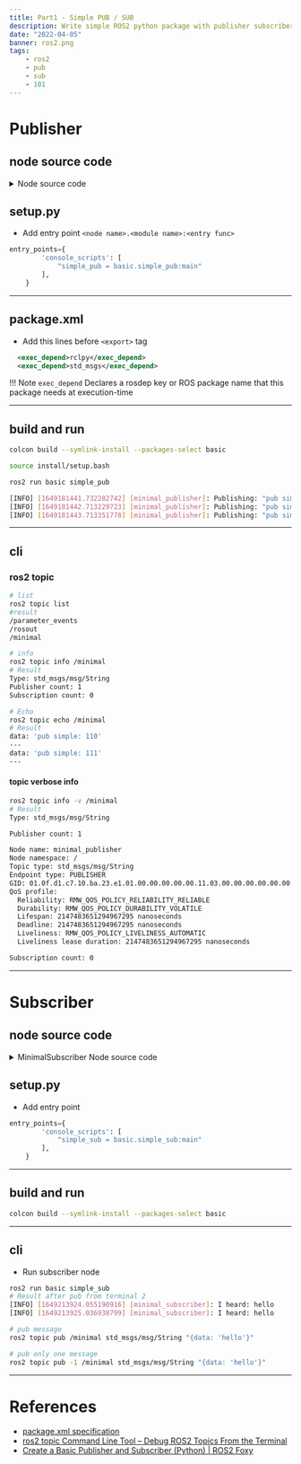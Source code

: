 ```yaml
---
title: Part1 - Simple PUB / SUB
description: Write simple ROS2 python package with publisher subscriber and usage ROS2 CLI tools
date: "2022-04-05"
banner: ros2.png
tags:
    - ros2
    - pub
    - sub
    - 101
---
```

# Publisher
## node source code

<details><summary>Node source code</summary>
    ```python
    import rclpy
    from rclpy.node import Node
    from std_msgs.msg import String

    class MinimalPublisher(Node):
        def __init__(self):
            super().__init__("minimal_publisher")
            self.publisher_ = self.create_publisher(String, "minimal", 10)
            timer_period = 1  # seconds
            self.timer = self.create_timer(timer_period, self.timer_callback)
            self.i = 0

        def timer_callback(self):
            msg = String()
            msg.data = f"pub simple: {self.i}"
            self.publisher_.publish(msg)
            self.get_logger().info(f'Publishing: "{msg.data}"')
            self.i += 1


    def main(args=None):
        rclpy.init(args=args)
        minimal_publisher = MinimalPublisher()
        # Spin the node so the callback function is called.
        rclpy.spin(minimal_publisher)
        minimal_publisher.destroy_node()
        rclpy.shutdown()


    if __name__ == "__main__":
        main()
    ```
</details>


## setup.py
- Add entry point `<node name>.<module name>:<entry func>`

```python
entry_points={
        'console_scripts': [
            "simple_pub = basic.simple_pub:main"
        ],
    }
```

---

## package.xml
- Add this lines before `<export>` tag

```xml
  <exec_depend>rclpy</exec_depend>
  <exec_depend>std_msgs</exec_depend>
```

!!! Note
    `exec_depend` Declares a rosdep key or ROS package name that this package needs at execution-time

---

## build and run

```bash title="Build"
colcon build --symlink-install --packages-select basic
```

```bash title="Source it"
source install/setup.bash
```

```bash title="Run"
ros2 run basic simple_pub
```

```bash title="output"
[INFO] [1649181441.732282742] [minimal_publisher]: Publishing: "pub simple: 0"
[INFO] [1649181442.713229723] [minimal_publisher]: Publishing: "pub simple: 1"
[INFO] [1649181443.713351778] [minimal_publisher]: Publishing: "pub simple: 2"
```

---
## cli
### ros2 topic
```bash
# list
ros2 topic list
#result
/parameter_events
/rosout
/minimal

# info
ros2 topic info /minimal
# Result
Type: std_msgs/msg/String
Publisher count: 1
Subscription count: 0

# Echo
ros2 topic echo /minimal
# Result
data: 'pub simple: 110'
---
data: 'pub simple: 111'
---

```

#### topic verbose info

```bash title="verbose info" linenums="1" hl_lines="11 12 13"
ros2 topic info -v /minimal
# Result
Type: std_msgs/msg/String

Publisher count: 1

Node name: minimal_publisher
Node namespace: /
Topic type: std_msgs/msg/String
Endpoint type: PUBLISHER
GID: 01.0f.d1.c7.10.ba.23.e1.01.00.00.00.00.00.11.03.00.00.00.00.00.00.00.00
QoS profile:
  Reliability: RMW_QOS_POLICY_RELIABILITY_RELIABLE
  Durability: RMW_QOS_POLICY_DURABILITY_VOLATILE
  Lifespan: 2147483651294967295 nanoseconds
  Deadline: 2147483651294967295 nanoseconds
  Liveliness: RMW_QOS_POLICY_LIVELINESS_AUTOMATIC
  Liveliness lease duration: 2147483651294967295 nanoseconds

Subscription count: 0

```

---

# Subscriber
## node source code
<details><summary>MinimalSubscriber Node source code</summary>
    ```python
    import rclpy
    from rclpy.node import Node
    from std_msgs.msg import String


    class MinimalSubscriber(Node):
        def __init__(self):
            super().__init__("minimal_subscriber")

            # The node subscribes to messages of type std_msgs/String,
            # over a topic named: /minimal
            # The callback function is called as soon as a message is received.
            # The maximum number of queued messages is 10.
            self.subscription = self.create_subscription(
                String, "minimal", self.__sub_callback, 10
            )

        def __sub_callback(self, msg):
            self.get_logger().info(f"I heard: {msg.data}")


    def main(args=None):
        rclpy.init(args=args)
        minimal_subscriber = MinimalSubscriber()
        rclpy.spin(minimal_subscriber)
        minimal_subscriber.destroy_node()
        rclpy.shutdown()


    if __name__ == "__main__":
        main()
    ```
</details>


## setup.py
- Add entry point

```python
entry_points={
        'console_scripts': [
            "simple_sub = basic.simple_sub:main"
        ],
    }
```

---

## build and run

```bash title="Build"
colcon build --symlink-install --packages-select basic
```

---

## cli
- Run subscriber node



```bash title="Terminal1"
ros2 run basic simple_sub
# Result after pub from terminal 2
[INFO] [1649213924.055190916] [minimal_subscriber]: I heard: hello
[INFO] [1649213925.036938799] [minimal_subscriber]: I heard: hello
```

```bash title="Terminal2"
# pub message
ros2 topic pub /minimal std_msgs/msg/String "{data: 'hello'}"

# pub only one message
ros2 topic pub -1 /minimal std_msgs/msg/String "{data: 'hello'}"
```

---

# References
- [package.xml specification](https://ros.org/reps/rep-0149.html)
- [ros2 topic Command Line Tool – Debug ROS2 Topics From the Terminal](https://roboticsbackend.com/ros2-topic-cmd-line-tool-debug-ros2-topics-from-the-terminal/)
- [Create a Basic Publisher and Subscriber (Python) | ROS2 Foxy](https://automaticaddison.com/create-a-basic-publisher-and-subscriber-python-ros2-foxy/)